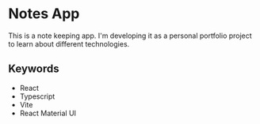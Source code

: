 # Notes App

This is a note keeping app. I'm developing it as a personal portfolio project to learn about different technologies.

## Keywords

- React
- Typescript
- Vite
- React Material UI
